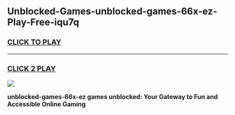 
## Unblocked-Games-unblocked-games-66x-ez-Play-Free-iqu7q
<h3>
<a href="https://premium76.site?title=unblocked-games-66x-ez&ref=10A">CLICK TO PLAY</a></h3>
<hr>

<h3>
<a href="https://premium76.site?title=unblocked-games-66x-ez&ref=10A">CLICK 2 PLAY</a>
  
</h3>

<a href="https://premium76.site?title=unblocked-games-66x-ez&ref=10A"><img src="https://clearcache.store/games.png"></a>


**unblocked-games-66x-ez games unblocked: Your Gateway to Fun and Accessible Online Gaming**
